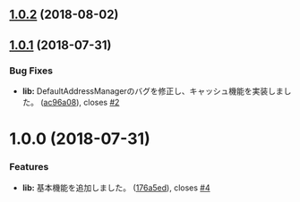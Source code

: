 ## [1.0.2](https://github.com/itigoore01/ngx-yubinbango/compare/v1.0.1...v1.0.2) (2018-08-02)

## [1.0.1](https://github.com/itigoore01/ngx-yubinbango/compare/v1.0.0...v1.0.1) (2018-07-31)


### Bug Fixes

* **lib:** DefaultAddressManagerのバグを修正し、キャッシュ機能を実装しました。 ([ac96a08](https://github.com/itigoore01/ngx-yubinbango/commit/ac96a08)), closes [#2](https://github.com/itigoore01/ngx-yubinbango/issues/2)

# 1.0.0 (2018-07-31)


### Features

* **lib:** 基本機能を追加しました。 ([176a5ed](https://github.com/itigoore01/ngx-yubinbango/commit/176a5ed)), closes [#4](https://github.com/itigoore01/ngx-yubinbango/issues/4)
